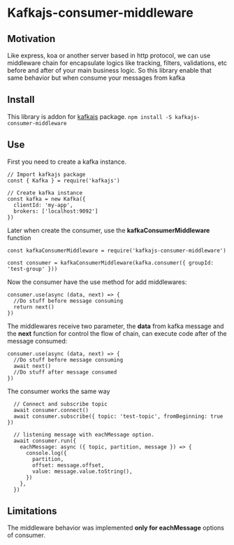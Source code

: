 # Kafkajs-consumer-middleware
## Motivation
Like express, koa or another server based in http protocol, we can use middleware chain for encapsulate logics like tracking, filters, validations, etc before and after of your main business logic. So this library enable that same behavior but when consume your messages from kafka

## Install
This library is addon for [kafkajs](https://www.npmjs.com/package/kafkajs) package.
```npm install -S kafkajs-consumer-middleware```

## Use
First you need to create a kafka instance.
```
// Import kafkajs package
const { Kafka } = require('kafkajs')

// Create kafka instance
const kafka = new Kafka({
  clientId: 'my-app',
  brokers: ['localhost:9092']
})
```
Later when create the consumer, use the **kafkaConsumerMiddleware** function
```
const kafkaConsumerMiddleware = require('kafkajs-consumer-middleware')

const consumer = kafkaConsumerMiddleware(kafka.consumer({ groupId: 'test-group' }))
```

Now the consumer have the use method for add middlewares:
```
consumer.use(async (data, next) => {
  //Do stuff before message consuming
  return next()
})
```
The middlewares receive two parameter, the **data** from kafka message and the **next** function for control the flow of chain, can execute code after of the message consumed:
```
consumer.use(async (data, next) => {
  //Do stuff before message consuming
  await next()
  //Do stuff after message consumed
})
```

The consumer works the same way
```
  // Connect and subscribe topic
  await consumer.connect()
  await consumer.subscribe({ topic: 'test-topic', fromBeginning: true })

  // listening message with eachMessage option.
  await consumer.run({
    eachMessage: async ({ topic, partition, message }) => {
      console.log({
        partition,
        offset: message.offset,
        value: message.value.toString(),
      })
    },
  })
```

## Limitations
The middleware behavior was implemented **only for eachMessage** options of consumer.
